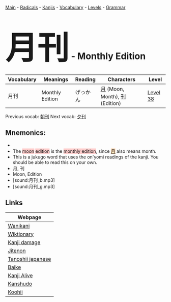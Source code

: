 <style> bigfont {font-size: 100px}</style>
[Main](../README.md) -
[Radicals](../radicals.md) -
[Kanjis](../kanjis.md) -
[Vocabulary](../vocabulary.md) -
[Levels](../levels.md) -
[Grammar](../grammar.md)
# <bigfont> 月刊</bigfont> - Monthly Edition 

| Vocabulary | Meanings | Reading | Characters | Level |
| --- | --- | --- | --- | --- |
| 月刊 | Monthly Edition | げっかん |  [月](../kanjis/月.md) (Moon, Month), [刊](../kanjis/刊.md) (Edition) | [Level 38](../levels/wk_level38.md) |

Previous vocab: [朝刊](朝刊.md) Next vocab: [夕刊](夕刊.md) 

## Mnemonics:

* 
* The <span style="background-color:#ffcccb"> moon</span> <span style="background-color:#ffcccb"> edition</span> is the <span style="background-color:#ffcccb"> monthly edition</span>, since <span style="background-color:#fed8b1"> [月](https://jisho.org/search/月)</span> also means month.
* This is a jukugo word that uses the on'yomi readings of the kanji. You should be able to read this on your own.
* 月, 刊
* Moon, Edition
* [sound:月刊_b.mp3]
* [sound:月刊_g.mp3]


## Links 

| Webpage |
| --- |
| [Wanikani          ](https://www.wanikani.com/kanji/月刊) |
| [Wiktionary        ](https://en.wiktionary.org/wiki/月刊) |
| [Kanji damage      ](http://www.kanjidamage.com/kanji/search?utf8=✓&q=月刊) |
| [Jitenon           ](https://jitenon.com/kanji/月刊) |
| [Tanoshii japanese ](https://www.tanoshiijapanese.com/dictionary/kanji.cfm?k=月刊) |
| [Baike             ](https://baike.baidu.com/item/月刊) |
| [Kanji Alive       ](https://app.kanjialive.com/月刊) |
| [Kanshudo          ](https://www.kanshudo.com/searchmn?q=月刊) |
| [Koohii            ](https://kanji.koohii.com/study/kanji/月刊) |
